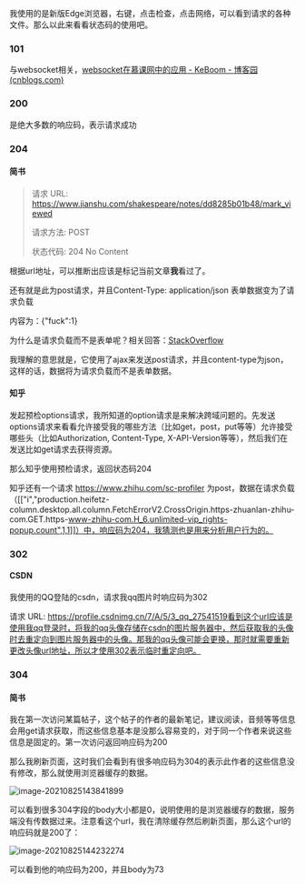 我使用的是新版Edge浏览器，右键，点击检查，点击网络，可以看到请求的各种文件。那么以此来看看状态码的使用吧。

### 101

与websocket相关，[websocket在慕课网中的应用 - KeBoom - 博客园 (cnblogs.com)](https://www.cnblogs.com/keboom/p/15184913.html)

### 200

是绝大多数的响应码，表示请求成功

### 204

####  简书

> 请求 URL: https://www.jianshu.com/shakespeare/notes/dd8285b01b48/mark_viewed
>
> 请求方法: POST
>
> 状态代码: 204 No Content

根据url地址，可以推断出应该是标记当前文章**我**看过了。

还有就是此为post请求，并且Content-Type: application/json  表单数据变为了请求负载

内容为：{"fuck":1}

为什么是请求负载而不是表单呢？相关回答：[StackOverflow](https://stackoverflow.com/questions/23118249/whats-the-difference-between-request-payload-vs-form-data-as-seen-in-chrome#:~:text=The%20Request%20Payload%20-%20or%20to%20be%20more,headers%20and%20the%20CRLF%20of%20a%20HTTP%20Request.)

我理解的意思就是，它使用了ajax来发送post请求，并且content-type为json，这样的话，数据将为请求负载而不是表单数据。

#### 知乎

发起预检options请求，我所知道的option请求是来解决跨域问题的。先发送options请求来看看允许接受我的哪些方法（比如get，post，put等等）允许接受哪些头（比如Authorization, Content-Type, X-API-Version等等），然后我们在发送比如get请求去获得资源。

那么知乎使用预检请求，返回状态码204

知乎还有一个请求 https://www.zhihu.com/sc-profiler 为post，数据在请求负载（[["i","production.heifetz-column.desktop.all.column.FetchErrorV2.CrossOrigin.https-zhuanlan-zhihu-com.GET.https-www-zhihu-com.H_6.unlimited-vip_rights-popup.count",1,1]]）中，响应码为204，我猜测也是用来分析用户行为的。



### 302

#### CSDN

我使用的QQ登陆的csdn，请求我qq图片时响应码为302

请求 URL: https://profile.csdnimg.cn/7/A/5/3_qq_27541519看到这个url应该是使用我qq登录时，将我的qq头像存储在csdn的图片服务器中，然后获取我的头像时去重定向到图片服务器中的头像。那我的qq头像可能会更换，那时就需要重新更改头像url地址，所以才使用302表示临时重定向吧。



### 304

#### 简书

我在第一次访问某篇帖子，这个帖子的作者的最新笔记，建议阅读，音频等等信息会用get请求获取，而这些信息基本是没那么容易变的，对于同一个作者来说这些信息是固定的。第一次访问返回响应码为200

那么我刷新页面，这时我们会看到有很多响应码为304的表示此作者的这些信息没有修改，那么就使用浏览器缓存的数据。



![image-20210825143841899](https://gitee.com/keke518/MarkDownPicture/raw/master/img/20210825143842.png)

可以看到很多304字段的body大小都是0，说明使用的是浏览器缓存的数据，服务端没有传数据过来。注意看这个url，我在清除缓存然后刷新页面，那么这个url的响应码就是200了：

![image-20210825144232274](https://gitee.com/keke518/MarkDownPicture/raw/master/img/20210825144232.png)

可以看到他的响应码为200，并且body为73

